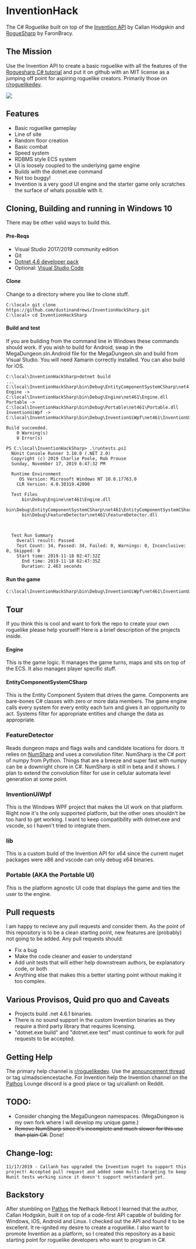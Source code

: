 # InventionHack
The C# Roguelike built on top of the [Invention API](https://gitlab.com/hodgskin-callan/Invention)  by Callan Hodgskin and [RogueSharp](https://github.com/FaronBracy/RogueSharp) by FaronBracy.
## The Mission
Use the Invention API to create a basic roguelike with all the features of the [Roguesharp C# tutorial](https://roguesharp.wordpress.com/) and put it on github with an MIT license as a jumping off point for aspiring roguelike creators. Primarily those on [r/roguelikedev](https://www.reddit.com/r/roguelikedev/).

![](InventionHackGameplay.gif)

## Features

 - Basic roguelike gameplay
 - Line of site
 - Random floor creation
 - Basic combat
 - Speed system
 - RDBMS style ECS system
 - UI is loosely coupled to the underlying game engine
 - Builds with the dotnet.exe command
 - Not too buggy!
 - Invention is a very good UI engine and the starter game only scratches the surface of whats possible with it.

## Cloning, Building and running in Windows 10
There may be other valid ways to build this.
#### Pre-Reqs

 - Visual Studio 2017/2019 community edition
 - Git
 - [Dotnet 4.6 developer pack](https://www.microsoft.com/en-us/download/details.aspx?id=53321)
 - Optional: [Visual Studio Code](https://code.visualstudio.com/)

#### Clone

Change to a directory where you like to clone stuff.

    C:\local> git clone https://github.com/dustinandrews/InventionHackSharp.git
    C:\local> cd InventionHackSharp
    
    
#### Build and test
If you are building from the command line in Windows these commands should work. If you wish to build for Android, swap in the MegaDungeon.sln.Android file for the MegaDungeon.sln and build from Visual Studio. You will need Xamarin correctly installed. You can also build for iOS.

    C:\local\InventionHackSharp>dotnet build
    ...
    C:\local\InventionHackSharp\bin\Debug\EntityComponentSystemCSharp\net4.6.1\EntityComponentSystemCSharp.dll
    Engine -> C:\local\InventionHackSharp\bin\Debug\Engine\net461\Engine.dll
    Portable -> C:\local\InventionHackSharp\bin\Debug\Portable\net461\Portable.dll
    InventionUiWpf -> C:\local\InventionHackSharp\bin\Debug\InventionUiWpf\net461\InventionUiWpf.exe
    
    Build succeeded.
        0 Warning(s)
        0 Error(s)
        
    PS C:\local\InventionHackSharp> .\runtests.ps1
      NUnit Console Runner 3.10.0 (.NET 2.0)
      Copyright (c) 2019 Charlie Poole, Rob Prouse
      Sunday, November 17, 2019 6:47:32 PM

      Runtime Environment
         OS Version: Microsoft Windows NT 10.0.17763.0
        CLR Version: 4.0.30319.42000

      Test Files
          bin\Debug\Engine\net461\Engine.dll
          bin\Debug\EntityComponentSystemCSharp\net461\EntityComponentSystemCSharp.dll
          bin\Debug\FeatureDetector\net461\FeatureDetector.dll



      Test Run Summary
        Overall result: Passed
        Test Count: 34, Passed: 34, Failed: 0, Warnings: 0, Inconclusive: 0, Skipped: 0
        Start time: 2019-11-18 02:47:32Z
          End time: 2019-11-18 02:47:35Z
          Duration: 2.463 seconds


#### Run the game
    C:\local\InventionHackSharp\bin\Debug\InventionUiWpf\net461\InventionUiWpf.exe

## Tour
If you think this is cool and want to fork the repo to create your own roguelike please help yourself! Here is a brief description of the projects inside.
#### Engine
This is the game logic. It manages the game turns, maps and sits on top of the ECS. It also manages player specific stuff.
#### EntityComponentSystemCSharp
This is the Entity Component System that drives the game. Components are bare-bones C# classes with zero or more data members. The game engine calls every system for every entity each turn and gives it an opportunity to act. Systems filter for appropriate entities and change the data as appropriate.

### FeatureDetector
Reads dungeon maps and flags walls and candidate locations for doors. It relies on [NumSharp](https://github.com/SciSharp/NumSharp) and uses a convolution filter. NumSharp is the C# port of numpy from Python. Things that are a breeze and super fast with numpy can be a downright chore in C#. NumSharp is still in beta and it shows. I plan to extend the convolution filter for use in cellular automata level generation at some point.

### InventionUiWpf
This is the Windows WPF project that makes the UI work on that platform. Right now it's the only supported platform, but the other ones shouldn't be too hard to get working. I want to keep compatibility with dotnet.exe and vscode, so I haven't tried to integrate them.

### lib
This is a custom build of the Invention API for x64 since the current nuget packages were x86 and vscode can only debug x64 binaries.
### Portable (AKA the Portable UI)
This is the platform agnostic UI code that displays the game and ties the user to the engine.

## Pull requests
I am happy to recieve any pull requests and consider them. As the point of this repository is to be a clean starting point, new features are (probably) not going to be added. Any pull requests should:

 - Fix a bug
 - Make the code cleaner and easier to understand
 - Add unit tests that will either help downstream authors, be explanatory code, or both
 - Anything else that makes this a better starting point without making it too complex.

## Various Provisos, Quid pro quo and Caveats
 - Projects build .net 4.6.1 binaries.
 - There is no sound support in the custom Invention binaries as they require a third party library that requires licensing.
 - "dotnet.exe build" and "dotnet.exe test" must continue to work for pull requests to be accepted.
 
## Getting Help
The primary help channel is [r/roguelikedev](https://www.reddit.com/r/roguelikedev/). Use the [announcement thread](https://www.reddit.com/r/roguelikedev/comments/ds3n8y/inventionhacksharp_the_basic_windows_c_roguelike/) or tag u/madsciencestache. For Invention help the Invention channel on the [Pathos](https://pathos.azurewebsites.net/) Lounge discord is a good place or tag u/callanh on Reddit.

## TODO:

 - Consider changing the MegaDungeon namespaces. (MegaDungeon is my own fork where I will develop my unique game.)
 - ~~Remove NumSharp since it's incomplete and much slower for this use than plain C#.~~ Done!

## Change-log:
    11/17/2019 - Callanh has upgraded the Invention nuget to support this project! Accepted pull request and added some multi-targeting to keep Nunit tests working since it doesn't support netstandard yet.

## Backstory
After stumbling on [Pathos](https://pathos.azurewebsites.net/) the Nethack Reboot I learned that the author, Callan Hodgskin, built it on top of a code-first API capable of building for Windows, iOS, Android and Linux. I checked out the API and found it to be excellent. It re-ignited my desire to create a roguelike. I also want to promote Invention as a platform, so I created this repository as a basic starting point for roguelike developers who want to program in C#.
